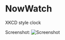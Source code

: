 NowWatch
========

XKCD style clock


Screenshot:
![Screenshot](https://raw.github.com/frankkienl/NowWatch/master/device-2014-03-17-221613.png "Screenshot")
